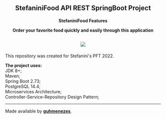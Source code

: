 <h2 align="center"> StefaniniFood API REST SpringBoot Project<br>
  <h4 align="center"> StefaniniFood Features   
  
  Order your favorite food quickly and easily through this application
  </h4></h2>
  
  <h2><p align="center">
<a href="https://github.com/guhmenezes/StefaniniFood-API-REST-SpringBoot"><img src="http://img.shields.io/static/v1?label=STATUS&message=REVIEW&color=blue&style=for-the-badge"/></a>
</p></h2>


This repository was created for Stefanini's PFT 2022.  
   
   **The project uses:**  
JDK 8+;  
Maven;  
Spring Boot 2.73;  
PostgreSQL 14.4;  
Microservices Architecture;  
Controller-Service-Repository Design Pattern;  
  
***

Made available by [**guhmenezes**](https://github.com/guhmenezes).
